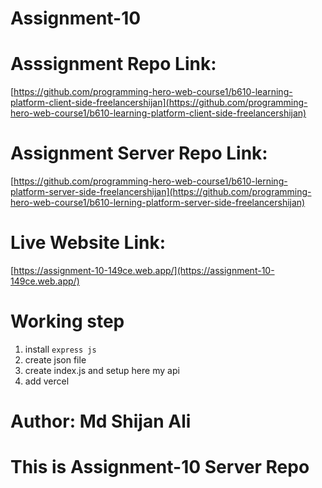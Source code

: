 # Assignment-10 

# Asssignment Repo Link: 
[https://github.com/programming-hero-web-course1/b610-learning-platform-client-side-freelancershijan](https://github.com/programming-hero-web-course1/b610-learning-platform-client-side-freelancershijan)


# Assignment Server Repo Link: 
[https://github.com/programming-hero-web-course1/b610-lerning-platform-server-side-freelancershijan](https://github.com/programming-hero-web-course1/b610-lerning-platform-server-side-freelancershijan)


# Live Website Link: 
[https://assignment-10-149ce.web.app/](https://assignment-10-149ce.web.app/)


# Working step

1. install `express js`
2. create json file
3. create index.js and setup here my api
4. add vercel


# Author: Md Shijan Ali
# This is Assignment-10 Server Repo
